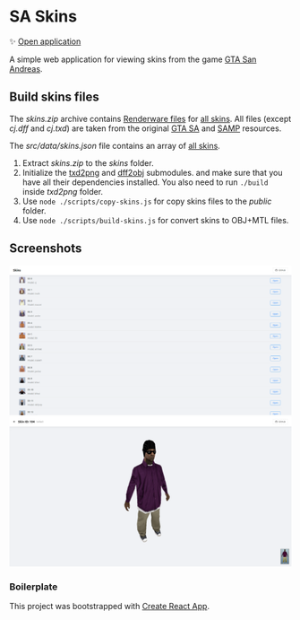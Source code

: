 # SA Skins

✨ [Open application](https://kewka.github.io/sa-skins/)

A simple web application for viewing skins from the game [GTA San Andreas](https://en.wikipedia.org/wiki/Grand_Theft_Auto:_San_Andreas).

## Build skins files

The _skins.zip_ archive contains [Renderware files](https://gtamods.com/wiki/RenderWare_binary_stream_file) for [all skins](https://wiki.sa-mp.com/wiki/Skins:All). All files (except _cj.dff_ and _cj.txd_) are taken from the original [GTA SA](https://en.wikipedia.org/wiki/Grand_Theft_Auto:_San_Andreas) and [SAMP](https://www.sa-mp.com/) resources.

The _src/data/skins.json_ file contains an array of [all skins](https://wiki.sa-mp.com/wiki/Skins:All).

1. Extract _skins.zip_ to the _skins_ folder.
2. Initialize the [txd2png](https://github.com/Kewka/txd2png) and [dff2obj](https://github.com/Kewka/dff2obj) submodules. and make sure that you have all their dependencies installed. You also need to run `./build` inside _txd2png_ folder.
3. Use `node ./scripts/copy-skins.js` for copy skins files to the _public_ folder.
4. Use `node ./scripts/build-skins.js` for convert skins to OBJ+MTL files.

## Screenshots

![](docs/list.png)
![](docs/view.png)

### Boilerplate

This project was bootstrapped with [Create React App](https://github.com/facebook/create-react-app).

